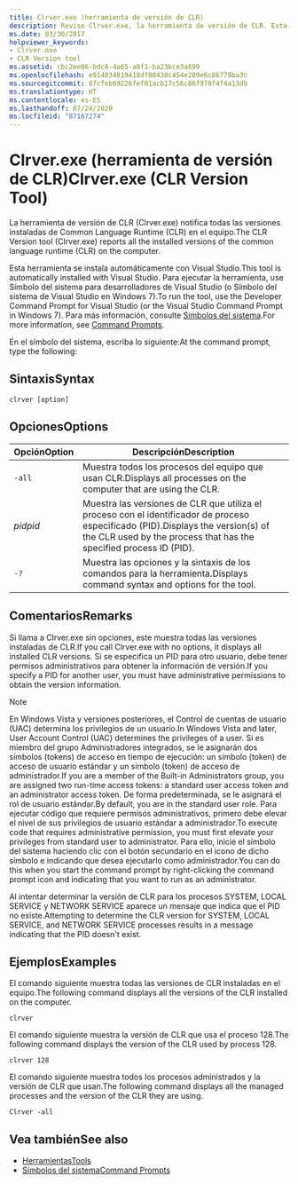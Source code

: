 ```yaml
---
title: Clrver.exe (herramienta de versión de CLR)
description: Revise Clrver.exe, la herramienta de versión de CLR. Esta herramienta notifica todas las versiones instaladas de Common Language Runtime (CLR) en el equipo.
ms.date: 03/30/2017
helpviewer_keywords:
- Clrver.exe
- CLR Version tool
ms.assetid: cbc2ee86-bdc8-4a65-a8f1-ba23bce3a699
ms.openlocfilehash: e914034819418df00438c454e209e6c86779ba3c
ms.sourcegitcommit: 87cfeb69226fef01acb17c56c86f978f4f4a13db
ms.translationtype: HT
ms.contentlocale: es-ES
ms.lasthandoff: 07/24/2020
ms.locfileid: "87167274"
---
```

# <a name="clrverexe-clr-version-tool"></a><span data-ttu-id="aaad6-104">Clrver.exe (herramienta de versión de CLR)</span><span class="sxs-lookup"><span data-stu-id="aaad6-104">Clrver.exe (CLR Version Tool)</span></span>
<span data-ttu-id="aaad6-105">La herramienta de versión de CLR (Clrver.exe) notifica todas las versiones instaladas de Common Language Runtime (CLR) en el equipo.</span><span class="sxs-lookup"><span data-stu-id="aaad6-105">The CLR Version tool (Clrver.exe) reports all the installed versions of the common language runtime (CLR) on the computer.</span></span>  
  
 <span data-ttu-id="aaad6-106">Esta herramienta se instala automáticamente con Visual Studio.</span><span class="sxs-lookup"><span data-stu-id="aaad6-106">This tool is automatically installed with Visual Studio.</span></span> <span data-ttu-id="aaad6-107">Para ejecutar la herramienta, use Símbolo del sistema para desarrolladores de Visual Studio (o Símbolo del sistema de Visual Studio en Windows 7).</span><span class="sxs-lookup"><span data-stu-id="aaad6-107">To run the tool, use the Developer Command Prompt for Visual Studio (or the Visual Studio Command Prompt in Windows 7).</span></span> <span data-ttu-id="aaad6-108">Para más información, consulte [Símbolos del sistema](developer-command-prompt-for-vs.md).</span><span class="sxs-lookup"><span data-stu-id="aaad6-108">For more information, see [Command Prompts](developer-command-prompt-for-vs.md).</span></span>  
  
 <span data-ttu-id="aaad6-109">En el símbolo del sistema, escriba lo siguiente:</span><span class="sxs-lookup"><span data-stu-id="aaad6-109">At the command prompt, type the following:</span></span>  
  
## <a name="syntax"></a><span data-ttu-id="aaad6-110">Sintaxis</span><span class="sxs-lookup"><span data-stu-id="aaad6-110">Syntax</span></span>  
  
```console  
clrver [option]  
```  
  
## <a name="options"></a><span data-ttu-id="aaad6-111">Opciones</span><span class="sxs-lookup"><span data-stu-id="aaad6-111">Options</span></span>  
  
|<span data-ttu-id="aaad6-112">Opción</span><span class="sxs-lookup"><span data-stu-id="aaad6-112">Option</span></span>|<span data-ttu-id="aaad6-113">Descripción</span><span class="sxs-lookup"><span data-stu-id="aaad6-113">Description</span></span>|  
|------------|-----------------|  
|`-all`|<span data-ttu-id="aaad6-114">Muestra todos los procesos del equipo que usan CLR.</span><span class="sxs-lookup"><span data-stu-id="aaad6-114">Displays all processes on the computer that are using the CLR.</span></span>|  
|<span data-ttu-id="aaad6-115">*pid*</span><span class="sxs-lookup"><span data-stu-id="aaad6-115">*pid*</span></span>|<span data-ttu-id="aaad6-116">Muestra las versiones de CLR que utiliza el proceso con el identificador de proceso especificado (PID).</span><span class="sxs-lookup"><span data-stu-id="aaad6-116">Displays the version(s) of the CLR used by the process that has the specified process ID (PID).</span></span>|  
|`-?`|<span data-ttu-id="aaad6-117">Muestra las opciones y la sintaxis de los comandos para la herramienta.</span><span class="sxs-lookup"><span data-stu-id="aaad6-117">Displays command syntax and options for the tool.</span></span>|  
  
## <a name="remarks"></a><span data-ttu-id="aaad6-118">Comentarios</span><span class="sxs-lookup"><span data-stu-id="aaad6-118">Remarks</span></span>  
 <span data-ttu-id="aaad6-119">Si llama a Clrver.exe sin opciones, este muestra todas las versiones instaladas de CLR.</span><span class="sxs-lookup"><span data-stu-id="aaad6-119">If you call Clrver.exe with no options, it displays all installed CLR versions.</span></span> <span data-ttu-id="aaad6-120">Si se especifica un PID para otro usuario, debe tener permisos administrativos para obtener la información de versión.</span><span class="sxs-lookup"><span data-stu-id="aaad6-120">If you specify a PID for another user, you must have administrative permissions to obtain the version information.</span></span>  
  
> [!NOTE]
> <span data-ttu-id="aaad6-121">En Windows Vista y versiones posteriores, el Control de cuentas de usuario (UAC) determina los privilegios de un usuario.</span><span class="sxs-lookup"><span data-stu-id="aaad6-121">In Windows Vista and later, User Account Control (UAC) determines the privileges of a user.</span></span> <span data-ttu-id="aaad6-122">Si es miembro del grupo Administradores integrados, se le asignarán dos símbolos (tokens) de acceso en tiempo de ejecución: un símbolo (token) de acceso de usuario estándar y un símbolo (token) de acceso de administrador.</span><span class="sxs-lookup"><span data-stu-id="aaad6-122">If you are a member of the Built-in Administrators group, you are assigned two run-time access tokens: a standard user access token and an administrator access token.</span></span> <span data-ttu-id="aaad6-123">De forma predeterminada, se le asignará el rol de usuario estándar.</span><span class="sxs-lookup"><span data-stu-id="aaad6-123">By default, you are in the standard user role.</span></span> <span data-ttu-id="aaad6-124">Para ejecutar código que requiere permisos administrativos, primero debe elevar el nivel de sus privilegios de usuario estándar a administrador.</span><span class="sxs-lookup"><span data-stu-id="aaad6-124">To execute code that requires administrative permission, you must first elevate your privileges from standard user to administrator.</span></span> <span data-ttu-id="aaad6-125">Para ello, inicie el símbolo del sistema haciendo clic con el botón secundario en el icono de dicho símbolo e indicando que desea ejecutarlo como administrador.</span><span class="sxs-lookup"><span data-stu-id="aaad6-125">You can do this when you start the command prompt by right-clicking the command prompt icon and indicating that you want to run as an administrator.</span></span>  
  
 <span data-ttu-id="aaad6-126">Al intentar determinar la versión de CLR para los procesos SYSTEM, LOCAL SERVICE y NETWORK SERVICE aparece un mensaje que indica que el PID no existe.</span><span class="sxs-lookup"><span data-stu-id="aaad6-126">Attempting to determine the CLR version for SYSTEM, LOCAL SERVICE, and NETWORK SERVICE processes results in a message indicating that the PID doesn't exist.</span></span>  
  
## <a name="examples"></a><span data-ttu-id="aaad6-127">Ejemplos</span><span class="sxs-lookup"><span data-stu-id="aaad6-127">Examples</span></span>  
 <span data-ttu-id="aaad6-128">El comando siguiente muestra todas las versiones de CLR instaladas en el equipo.</span><span class="sxs-lookup"><span data-stu-id="aaad6-128">The following command displays all the versions of the CLR installed on the computer.</span></span>  
  
 `clrver`  
  
 <span data-ttu-id="aaad6-129">El comando siguiente muestra la versión de CLR que usa el proceso 128.</span><span class="sxs-lookup"><span data-stu-id="aaad6-129">The following command displays the version of the CLR used by process 128.</span></span>  
  
 `clrver 128`  
  
 <span data-ttu-id="aaad6-130">El comando siguiente muestra todos los procesos administrados y la versión de CLR que usan.</span><span class="sxs-lookup"><span data-stu-id="aaad6-130">The following command displays all the managed processes and the version of the CLR they are using.</span></span>  
  
 `Clrver -all`  
  
## <a name="see-also"></a><span data-ttu-id="aaad6-131">Vea también</span><span class="sxs-lookup"><span data-stu-id="aaad6-131">See also</span></span>

- [<span data-ttu-id="aaad6-132">Herramientas</span><span class="sxs-lookup"><span data-stu-id="aaad6-132">Tools</span></span>](index.md)
- [<span data-ttu-id="aaad6-133">Símbolos del sistema</span><span class="sxs-lookup"><span data-stu-id="aaad6-133">Command Prompts</span></span>](developer-command-prompt-for-vs.md)
